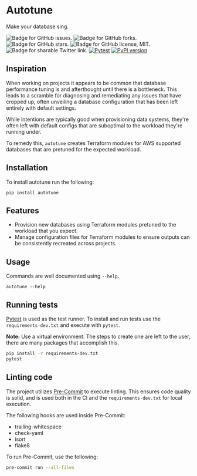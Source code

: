 # Autotune
Make your database sing.

<img src="https://img.shields.io/github/issues/mattdood/autotune"
    target="https://github.com/mattdood/autotune/issues"
    alt="Badge for GitHub issues."/>
<img src="https://img.shields.io/github/forks/mattdood/autotune"
    target="https://github.com/mattdood/autotune/forks"
    alt="Badge for GitHub forks."/>
<img src="https://img.shields.io/github/stars/mattdood/autotune"
    alt="Badge for GitHub stars."/>
<img src="https://img.shields.io/github/license/mattdood/autotune"
    target="https://github.com/mattdood/autotune/raw/master/LICENSE"
    alt="Badge for GitHub license, MIT."/>
<img src="https://img.shields.io/twitter/url?url=https%3A%2F%2Fgithub.com%2Fmattdood%2Fautotune"
    target="https://twitter.com/intent/tweet?text=Wow:&url=https%3A%2F%2Fgithub.com%2Fmattdood%2Fautotune"
    alt="Badge for sharable Twitter link."/>
[![Pytest](https://github.com/mattdood/autotune/actions/workflows/ci.yml/badge.svg)](https://github.com/mattdood/autotune/actions/workflows/ci.yml)
[![PyPI version](https://badge.fury.io/py/autotune.svg)](https://badge.fury.io/py/autotune)

## Inspiration
When working on projects it appears to be common that database performance tuning is
and afterthought until there is a bottleneck. This leads to a scramble for diagnosing
and remediating any issues that have cropped up, often unveiling a database configuration
that has been left entirely with default settings.

While intentions are typically good when provisioning data systems, they're often
left with default configs that are suboptimal to the workload they're running under.

To remedy this, `autotune` creates Terraform modules for AWS supported databases
that are pretuned for the expected workload.

## Installation
To install autotune run the following:
```
pip install autotune
```

## Features
* Provision new databases using Terraform modules pretuned to the workload that
you expect.
* Manage configuration files for Terraform modules to ensure outputs can be
consistently recreated across projects.

## Usage
Commands are well documented using `--help`.

```
autotune --help
```

## Running tests
[Pytest](https://pytest.org) is used as the test runner. To install and run tests
use the `requirements-dev.txt` and execute with `pytest`.

**Note:** Use a virtual environment. The steps to create one are left to the user,
there are many packages that accomplish this.

```bash
pip install -r requirements-dev.txt
pytest
```

## Linting code
The project utilizes [Pre-Commit](https://pre-commit.com) to execute linting. This
ensures code quality is solid, and is used both in the CI and the `requirements-dev.txt`
for local execution.

The following hooks are used inside Pre-Commit:
* trailing-whitespace
* check-yaml
* isort
* flake8

To run Pre-Commit, use the following:

```bash
pre-commit run --all-files
```

